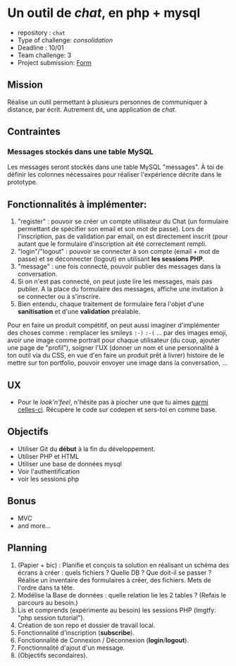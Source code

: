 # Un outil de *chat*, en php + mysql

- repository : `chat`
- Type of challenge: *consolidation* 
- Deadline : 10/01
- Team challenge: 3
- Project submission: [Form](https://docs.google.com/spreadsheets/d/1KLIZz_5032xxEhTIME6qObbI8jvUSP8oPVq9WerYS3Q/edit?usp=sharing)

## Mission

Réalise un outil permettant à plusieurs personnes de communiquer à distance, par écrit.
Autrement dit, une application de *chat*.

## Contraintes

### Messages stockés dans une table MySQL

Les messages seront stockés dans une table MySQL "messages". 
À toi de définir les colonnes nécessaires pour réaliser l'expérience décrite dans le prototype.

## Fonctionnalités à implémenter:

1. "register" : pouvoir se créer un compte utilisateur du Chat (un formulaire permettant de spécifier son email et son mot de passe). Lors de l'inscription, pas de validation par email, on est directement inscrit (pour autant que le formulaire d'inscription ait été correctement rempli.
2. "login"/"logout" : pouvoir se connecter à son compte (email + mot de passe) et se déconnecter (logout) en utilisant **les sessions PHP**.
3. "message" : une fois connecté, pouvoir publier des messages dans la conversation.
4. Si on n'est pas connecté, on peut juste lire les messages, mais pas publier. A la place du formulaire des messages, affiche une invitation à se connecter ou à s'inscrire.
5. Bien entendu, chaque traitement de formulaire fera l'objet d'une **sanitisation** et d'une **validation** préalable.

Pour en faire un produit compétitif, on peut aussi imaginer d'implémenter des choses comme : remplacer les smileys `:-)` `:-(` ... par des images emoji, avoir une image comme portrait pour chaque utilisateur (du coup, ajouter une page de "profil"), soigner l'UX (donner un nom et une personnalité à ton outil via du CSS, en vue d'en faire un produit prêt à livrer) histoire de le mettre sur ton portfolio, pouvoir envoyer une image dans la conversation, ...

## UX

- Pour le *look'n'feel*, n'hésite pas à piocher une que tu aimes [parmi celles-ci](http://www.bypeople.com/css-chat/). Récupère le code sur codepen et sers-toi en comme base.

## Objectifs

- Utiliser Git du **début** à la fin du développement.
- Utiliser PHP et HTML
- Utiliser une base de données mysql
- Voir l'authentification
- voir les sessions php

## Bonus

- MVC
- and more...

## Planning

1. (Papier + bic) : Planifie et conçois ta solution en réalisant un schéma des écrans à créer : quels fichiers ? Quelle DB ? Que doit-il se passer ? Réalise un inventaire des formulaires à créer, des fichiers. Mets de l'ordre dans ta tête.
2. Modélise la Base de données : quelle relation lie les 2 tables ? (Refais le parcours au besoin.)
3. Lis et comprends (expérimente au besoin) les sessions PHP (lmgtfy: "php session tutorial").
3. Création de son repo et dossier de travail local.
4. Fonctionnalité d'inscription (**subscribe**).
5. Fonctionnalité de Connexion / Déconnexion (**login**/**logout**).
6. Fonctionnalité d'ajout d'un message.
7. (Objectifs secondaires).
